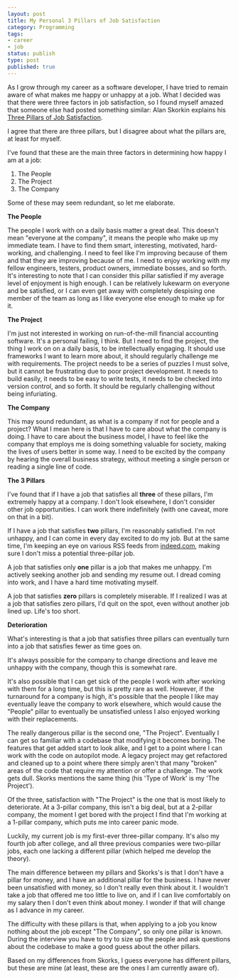 ```yaml
---
layout: post
title: My Personal 3 Pillars of Job Satisfaction
category: Programming
tags:
- career
- job
status: publish
type: post
published: true
---
```


As I grow through my career as a software developer, I have tried to remain aware of what makes me happy or unhappy at a job.   What I decided was that there were three factors in job satisfaction, so I found myself amazed that someone else had posted something similar: Alan Skorkin explains his [Three Pillars of Job Satisfaction](http://www.skorks.com/2009/08/the-3-pillars-of-job-satisfaction/).

I agree that there are three pillars, but I disagree about what the pillars are, at least for myself.

I've found that these are the main three factors in determining how happy I am at a job:

 1. The People
 2. The Project
 3. The Company

Some of these may seem redundant, so let me elaborate.

**The People**

The people I work with on a daily basis matter a great deal.  This doesn't mean "everyone at the company", it means the people who make up my immediate team.  I have to find them smart, interesting, motivated, hard-working, and challenging.  I need to feel like I'm improving because of them and that they are improving because of me.  I need to enjoy working with my fellow engineers, testers, product owners, immediate bosses, and so forth.  It's interesting to note that I can consider this pillar satisfied if my average level of enjoyment is high enough.  I can be relatively lukewarm on everyone and be satisfied, or I can even get away with completely despising one member of the team as long as I like everyone else enough to make up for it.

**The Project**

I'm just not interested in working on run-of-the-mill financial accounting software.  It's a personal failing, I think.  But I need to find the project, the thing I work on on a daily basis, to be intellectually engaging.  It should use frameworks I want to learn more about, it should regularly challenge me with requirements.  The project needs to be a series of puzzles I must solve, but it cannot be frustrating due to poor project development.  It needs to build easily, it needs to be easy to write tests, it needs to be checked into version control, and so forth.  It should be regularly challenging without being infuriating.

**The Company**

This may sound redundant, as what is a company if not for people and a project?  What I mean here is that I have to care about what the company is doing.  I have to care about the business model, I have to feel like the company that employs me is doing something valuable for society, making the lives of users better in some way.  I need to be excited by the company by hearing the overall business strategy, without meeting a single person or reading a single line of code.

**The 3 Pillars**

I've found that if I have a job that satisfies all **three** of these pillars, I'm extremely happy at a company.  I don't look elsewhere, I don't consider other job opportunities.  I can work there indefinitely (with one caveat, more on that in a bit).

If I have a job that satisfies **two** pillars, I'm reasonably satisfied.  I'm not unhappy, and I can come in every day excited to do my job.  But at the same time, I'm keeping an eye on various RSS feeds from [indeed.com](http://indeed.com), making sure I don't miss a potential three-pillar job.

A job that satisfies only **one** pillar is a job that makes me unhappy.  I'm actively seeking another job and sending my resume out.  I dread coming into work, and I have a hard time motivating myself.

A job that satisfies **zero** pillars is completely miserable.  If I realized I was at a job that satisfies zero pillars, I'd quit on the spot, even without another job lined up.  Life's too short.

**Deterioration**

What's interesting is that a job that satisfies three pillars can eventually turn into a job that satisfies fewer as time goes on. 

It's always possible for the company to change directions and leave me unhappy with the company, though this is somewhat rare.

It's also possible that I can get sick of the people I work with after working with them for a long time, but this is pretty rare as well.  However, if the turnaround for a company is high, it's possible that the people I like may eventually leave the company to work elsewhere, which would cause the "People" pillar to eventually be unsatisfied unless I also enjoyed working with their replacements.

The really dangerous pillar is the second one, "The Project".  Eventually I can get so familiar with a codebase that modifying it becomes boring.  The features that get added start to look alike, and I get to a point where I can work with the code on autopilot mode.  A legacy project may get refactored and cleaned up to a point where there simply aren't that many "broken" areas of the code that require my attention or offer a challenge.  The work gets dull.  Skorks mentions the same thing (his 'Type of Work' is my 'The Project').

Of the three, satisfaction with "The Project" is the one that is most likely to deteriorate.  At a 3-pillar company, this isn't a big deal, but at a 2-pillar company, the moment I get bored with the project I find that I'm working at a 1-pillar company, which puts me into career panic mode.

Luckily, my current job is my first-ever three-pillar company.  It's also my fourth job after college, and all three previous companies were two-pillar jobs, each one lacking a different pillar (which helped me develop the theory).

The main difference between my pillars and Skorks's is that I don't have a pillar for money, and I have an additional pillar for the business.  I have never been unsatisfied with money, so I don't really even think about it.  I wouldn't take a job that offered me too little to live on, and if I can live comfortably on my salary then I don't even think about money.  I wonder if that will change as I advance in my career.

The difficulty with these pillars is that, when applying to a job you know nothing about the job except "The Company", so only one pillar is known.  During the interview you have to try to size up the people and ask questions about the codebase to make a good guess about the other pillars.

Based on my differences from Skorks, I guess everyone has different pillars, but these are mine (at least, these are the ones I am currently aware of).

